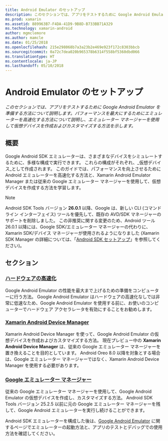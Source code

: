 ```yaml
---
title: Android Emulator のセットアップ
description: このセクションでは、アプリをテストするために Google Android Emulator を準備する方法について説明します。 パフォーマンスを最大にするためにエミュレーターを高速化する方法について説明し、エミュレーター マネージャーを使用して仮想デバイスを作成およびカスタマイズする方法を示します。
ms.prod: xamarin
ms.assetid: 889963B7-F4DA-41D9-9B8D-B733BB71A329
ms.technology: xamarin-android
author: mgmclemore
ms.author: mamcle
ms.date: 01/25/2018
ms.openlocfilehash: 215e298068b7a3a23b2e469e923f172c8303bbcb
ms.sourcegitcommit: 0a72c7dea020b965378b6314f558bf5360dbd066
ms.translationtype: HT
ms.contentlocale: ja-JP
ms.lasthandoff: 05/10/2018
---
```

# <a name="android-emulator-setup"></a>Android Emulator のセットアップ

_このセクションでは、アプリをテストするために Google Android Emulator を準備する方法について説明します。パフォーマンスを最大にするためにエミュレーターを高速化する方法について説明し、エミュレーター マネージャーを使用して仮想デバイスを作成およびカスタマイズする方法を示します。_


## <a name="overview"></a>概要

Google Android SDK エミュレーターは、さまざまなデバイスをシミュレートするために、多様な構成で実行できます。 これらの構成がそれぞれ、_仮想デバイス_として作成されます。 このガイドでは、パフォーマンスを向上させるために Android エミュレーターを高速化する方法と、Xamarin Android Emulator Manager または従来の Google エミュレーター マネージャーを使用して、仮想デバイスを作成する方法を学習します。


> [!NOTE]
> Android SDK Tools バージョン **26.0.1** 以降、Google は、新しい CLI (コマンド ライン インターフェイス) ツールを優先して、既存の AVD/SDK マネージャーのサポートを削除しました。 この非推奨に関する変更のため、Android ツール 26.0.1 以降には、Google SDK/エミュレーター マネージャーの代わりに、Xamarin SDK/デバイス マネージャーが使用されるようになりました  (Xamarin SDK Manager の詳細については、「[Android SDK セットアップ](~/android/get-started/installation/android-sdk.md)」を参照してください)。


## <a name="sections"></a>セクション

### <a name="hardware-accelerationandroidget-startedinstallationandroid-emulatorhardware-accelerationmd"></a>[ハードウェアの高速化](~/android/get-started/installation/android-emulator/hardware-acceleration.md)

Google Android Emulator の性能を最大まで上げるための準備をコンピューターに行う方法。 Google Android Emulator はハードウェアの高速化なしでは非常に低速なため、Google Android Emulator を使用する前に、お使いのコンピューターでハードウェア アクセラレータを有効にすることをお勧めします。

### <a name="xamarin-android-device-managerandroidget-startedinstallationandroid-emulatorxamarin-device-managermd"></a>[Xamarin Android Device Manager](~/android/get-started/installation/android-emulator/xamarin-device-manager.md)

Xamarin Android Device Manager を使って、Google Android Emulator の仮想デバイスを作成およびカスタマイズする方法。 現在プレビュー中の **Xamarin Android Device Manager** は、従来の Google エミュレーター マネージャーを置き換えることを目的としています。 Android Oreo 8.0 以降を対象とする場合は、Google エミュレーター マネージャーではなく、Xamarin Android Device Manager を使用する必要があります。

### <a name="google-emulator-managerandroidget-startedinstallationandroid-emulatorgoogle-emulator-managermd"></a>[Google エミュレーター マネージャー](~/android/get-started/installation/android-emulator/google-emulator-manager.md)

従来の Google エミュレーター マネージャーを使用して、Google Android Emulator の仮想デバイスを作成し、カスタマイズする方法。 Android SDK Tools バージョン 25.2.5 以前に元の Google エミュレーター マネージャーを残して、Google Android エミュレーターを実行し続けることができます。

Android SDK エミュレーターを構成した後は、[Google Android Emulator](~/android/deploy-test/debugging/android-sdk-emulator/index.md) に関するページでエミュレーターの起動方法と、アプリのテストとデバッグでの使用方法を確認してください。

